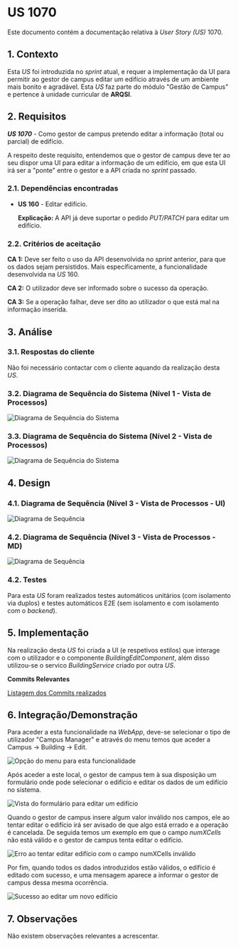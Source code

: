 # US 1070

Este documento contém a documentação relativa à *User Story (US)* 1070.

## 1. Contexto

Esta *US* foi introduzida no *sprint* atual, e requer a implementação da UI para permitir ao gestor de campus editar um 
edifício através de um ambiente mais bonito e agradável.
Esta *US* faz parte do módulo "Gestão de Campus" e pertence à unidade curricular de **ARQSI**.

## 2. Requisitos

***US 1070*** - Como gestor de campus pretendo editar a informação (total ou parcial) de edifício.

A respeito deste requisito, entendemos que o gestor de campus deve ter ao seu dispor uma UI para editar a informação de 
um edifício, em que esta UI irá ser a "ponte" entre o gestor e a API criada no *sprint* passado.

### 2.1. Dependências encontradas

- **US 160** - Editar edifício.

	**Explicação:** A API já deve suportar o pedido *PUT/PATCH* para editar um edifício.

### 2.2. Critérios de aceitação

**CA 1:** Deve ser feito o uso da API desenvolvida no *sprint* anterior, para que os dados sejam persistidos. Mais específicamente, a funcionalidade desenvolvida na *US* 160.

**CA 2:** O utilizador deve ser informado sobre o sucesso da operação.

**CA 3:** Se a operação falhar, deve ser dito ao utilizador o que está mal na informação inserida.

## 3. Análise

### 3.1. Respostas do cliente

Não foi necessário contactar com o cliente aquando da realização desta *US*.

### 3.2. Diagrama de Sequência do Sistema (Nível 1 - Vista de Processos)

![Diagrama de Sequência do Sistema](IMG/system-sequence-diagram-level-1.svg)

### 3.3. Diagrama de Sequência do Sistema (Nível 2 - Vista de Processos)

![Diagrama de Sequência do Sistema](IMG/system-sequence-diagram-level-2.svg)

## 4. Design

### 4.1. Diagrama de Sequência (Nível 3 - Vista de Processos - UI)

![Diagrama de Sequência](IMG/sequence-diagram-UI-level-3.svg)

### 4.2. Diagrama de Sequência (Nível 3 - Vista de Processos - MD)

![Diagrama de Sequência](IMG/sequence-diagram-MD-level-3.svg)

### 4.2. Testes

Para esta *US* foram realizados testes automáticos unitários (com isolamento via duplos) e testes automáticos E2E (sem
isolamento e com isolamento com o *backend*).

## 5. Implementação

Na realização desta *US* foi criada a UI (e respetivos estilos) que interage com o utilizador e o componente *BuildingEditComponent*,
além disso utilizou-se o servico *BuildingService* criado por outra *US*.

**Commits Relevantes**

[Listagem dos Commits realizados](https://1191296gg.atlassian.net/browse/S50-1)

## 6. Integração/Demonstração

Para aceder a esta funcionalidade na *WebApp*, deve-se selecionar o tipo de utilizador "Campus Manager" e através do menu
temos que aceder a Campus -> Building -> Edit.

![Opção do menu para esta funcionalidade](IMG/menu_option.png)

Após aceder a este local, o gestor de campus tem à sua disposição um formulário onde pode selecionar o edifício e editar
os dados de um edifício no sistema.

![Vista do formulário para editar um edifício](IMG/initial_view.png)

Quando o gestor de campus insere algum valor inválido nos campos, ele ao tentar editar o edifício irá ser avisado de que 
algo está errado e a operação é cancelada. De seguida temos um exemplo em que o campo *numXCells* não está válido e o gestor 
de campus tenta editar o edifício.

![Erro ao tentar editar edifício com o campo numXCells inválido](IMG/building_numXCells_error.png)

Por fim, quando todos os dados introduzidos estão válidos, o edifício é editado com sucesso, e uma mensagem aparece a informar 
o gestor de campus dessa mesma ocorrência.

![Sucesso ao editar um novo edifício](IMG/successful_edit.png)

## 7. Observações

Não existem observações relevantes a acrescentar.

